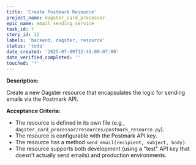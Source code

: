 ```yaml
---
title: 'Create Postmark Resource'
project_name: dagster_card_processor
epic_name: email_sending_service
task_id: 7
story_id: 12
labels: 'backend, dagster, resource'
status: 'todo'
date_created: '2025-07-09T12:45:00-07:00'
date_verified_completed: ''
touched: '*'
---
```


**Description:**

Create a new Dagster resource that encapsulates the logic for sending emails via the Postmark API.

**Acceptance Criteria:**

- The resource is defined in its own file (e.g., `dagster_card_processor/resources/postmark_resource.py`).
- The resource is configurable with the Postmark API key.
- The resource has a method `send_email(recipient, subject, body)`.
- The resource supports both development (using a "test" API key that doesn't actually send emails) and production environments.
